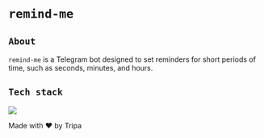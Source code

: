 # `remind-me`

## `About`

`remind-me` is a Telegram bot designed to set reminders for short periods of time, such as seconds, minutes, and hours.

## `Tech stack`

[![](https://skillicons.dev/icons?i=go,mysql,redis)](https://skillicons.dev)

Made with ❤️ by Tripa
